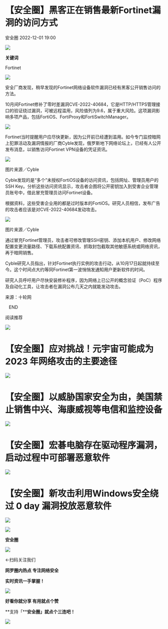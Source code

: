 #  【安全圈】黑客正在销售最新Fortinet漏洞的访问方式   
 安全圈   2022-12-01 19:00  
  
![](https://mmbiz.qpic.cn/mmbiz_jpg/aBHpjnrGylgU7AQyHMBto7BXAPaYHNSAib1svM50ppMoI1q5WiafHthfeLK5U1oZup9icyDPnia6MicatveFtibaG79g/640?wx_fmt=jpeg "")  
  
**关键词**  
  
  
  
Fortinet  
  
  
![](https://mmbiz.qpic.cn/mmbiz_jpg/aBHpjnrGylgU7AQyHMBto7BXAPaYHNSAPGKTZpKv2j2CyQcBUQpeuS2j7qzKVrVrlFrnhJowY6r9hS04wjVY5A/640?wx_fmt=jpeg "")  
  
安全厂商发现，稍早发现的Fortinet网络设备软件漏洞已经有黑客公开销售访问的方法。  
  
  
10月间Fortinet修补了零时差漏洞CVE-2022-40684，它是HTTP/HTTPS管理接口的验证绕过漏洞，可被远程滥用，风险值列为9.6，属于重大风险。这项漏洞影响多项产品，包括FortiOS、FortiProxy和FortiSwitchManager。  
  
![](https://mmbiz.qpic.cn/mmbiz_jpg/aBHpjnrGylgU7AQyHMBto7BXAPaYHNSAnF2IgqMKic7ZRrgAOBkibvwz8icw6v2CWO7ib5SxA9sibjljSGqfs5v2PrQ/640?wx_fmt=jpeg "")  
  
Fortinet当时提醒用户应尽快更新，因为公开前已经遭到滥用。如今专门监控暗网上犯罪活动及漏洞情报的厂商Cyble发现，俄罗斯地下网络论坛上，已经有人公开发布消息，以销售访问Fortinet VPN设备的凭证资讯。  
  
![](https://mmbiz.qpic.cn/mmbiz_jpg/aBHpjnrGylgU7AQyHMBto7BXAPaYHNSAMM0d6Q9h892mmicZ9OJgnJL1ibFyLp4GxPZb8hLnG475hrkkhibdRSyGg/640?wx_fmt=jpeg "")  
  
图片来源／Cyble  
  
  
Cyble发现的是“多个”未授权FortiOS设备的访问资讯，包括网址、管理员用户的SSH Key。分析这些访问资讯显示，攻击者企图将公开密钥加入到受害企业管理员账号中，借此冒充管理员访问Fortinet设备。  
  
  
根据资料，这些受害企业用的都是过时版本的FortiOS。研究人员相信，发布广告的攻击者应该是对CVE-2022-40684发动攻击。  
  
![](https://mmbiz.qpic.cn/mmbiz_jpg/aBHpjnrGylgU7AQyHMBto7BXAPaYHNSAFbMELfp9gSibiaqStVp3rPnGccfAjAJVNX8DddV4xZ9pH3x6tpJk3bDQ/640?wx_fmt=jpeg "")  
  
图片来源／Cyble  
  
  
通过冒充Fortinet管理员，攻击者可修改管理SSH密钥、添加本机用户、修改网络配置变更流量路径、下载系统配置资讯、抓取封包截取其他敏感系统或网络资讯，再于暗网销售。  
  
  
Cyble研究人员指出，针对Fortinet执行实例的攻击行动，从10月17日起就持续至今。这个时间点大约等同Fortinet第一波悄悄发通知用户更新软件的时间。  
  
  
研究人员呼吁用户尽快安装修补程序，因为网络上已公开的概念验证（PoC）程序及自动化工具，让攻击者在漏洞公布几天之内就能发动攻击。  
  
  
来源：十轮网  
  
   END    
  
  
阅读推荐  
  
  
![](https://mmbiz.qpic.cn/mmbiz_jpg/aBHpjnrGylgU7AQyHMBto7BXAPaYHNSAwL9kicakIzxHhgHqEjbLbmlHvu3Bpbic8LaLIhqpWUttB0Gqkk5MqzuA/640?wx_fmt=jpeg "")  
# 【安全圈】应对挑战！元宇宙可能成为 2023 年网络攻击的主要途径  
  
  
![](https://mmbiz.qpic.cn/mmbiz_jpg/aBHpjnrGylgU7AQyHMBto7BXAPaYHNSA53Ze5jYAPN0ziapYZJrlnkd3NtbGlQESPXaP0hb9tPj148OViac0U1pQ/640?wx_fmt=jpeg "")  
# 【安全圈】以威胁国家安全为由，美国禁止销售中兴、海康威视等电信和监控设备  
  
  
![](https://mmbiz.qpic.cn/mmbiz_jpg/aBHpjnrGylgU7AQyHMBto7BXAPaYHNSAmXyvUCX17HIorpmFE0ooiabBbr2QmINq3lx2Ro3iaCKbb209AJUVgiaTw/640?wx_fmt=jpeg "")  
# 【安全圈】宏碁电脑存在驱动程序漏洞，启动过程中可部署恶意软件  
  
  
![](https://mmbiz.qpic.cn/mmbiz_jpg/aBHpjnrGylgU7AQyHMBto7BXAPaYHNSAVQb4juM2yhB7iaMu6skKY12c1WLqp2QYy1ZKibj008VHEkjSIWMSSYEg/640?wx_fmt=jpeg "")  
# 【安全圈】新攻击利用Windows安全绕过 0 day 漏洞投放恶意软件  
  
  
  
  
![](https://mmbiz.qpic.cn/mmbiz_gif/aBHpjnrGylgeVsVlL5y1RPJfUdozNyCEft6M27yliapIdNjlcdMaZ4UR4XxnQprGlCg8NH2Hz5Oib5aPIOiaqUicDQ/640?wx_fmt=gif&wxfrom=5&wx_lazy=1 "")  
  
  
  
![](https://mmbiz.qpic.cn/mmbiz_png/aBHpjnrGylgeVsVlL5y1RPJfUdozNyCEDQIyPYpjfp0XDaaKjeaU6YdFae1iagIvFmFb4djeiahnUy2jBnxkMbaw/640?wx_fmt=png&wxfrom=5&wx_lazy=1&wx_co=1 "")  
  
**安全圈**  
  
![](https://mmbiz.qpic.cn/mmbiz_gif/aBHpjnrGylgeVsVlL5y1RPJfUdozNyCEft6M27yliapIdNjlcdMaZ4UR4XxnQprGlCg8NH2Hz5Oib5aPIOiaqUicDQ/640?wx_fmt=gif&wxfrom=5&wx_lazy=1 "")  
  
  
←扫码关注我们  
  
**网罗圈内热点 专注网络安全**  
  
**实时资讯一手掌握！**  
  
  
![](https://mmbiz.qpic.cn/mmbiz_gif/aBHpjnrGylgeVsVlL5y1RPJfUdozNyCE3vpzhuku5s1qibibQjHnY68iciaIGB4zYw1Zbl05GQ3H4hadeLdBpQ9wEA/640?wx_fmt=gif&wxfrom=5&wx_lazy=1 "")  
  
**好看你就分享 有用就点个赞**  
  
**支持「****安全圈」就点个三连吧！**  
  
![](https://mmbiz.qpic.cn/mmbiz_gif/aBHpjnrGylgeVsVlL5y1RPJfUdozNyCE3vpzhuku5s1qibibQjHnY68iciaIGB4zYw1Zbl05GQ3H4hadeLdBpQ9wEA/640?wx_fmt=gif&wxfrom=5&wx_lazy=1 "")  
  
  
